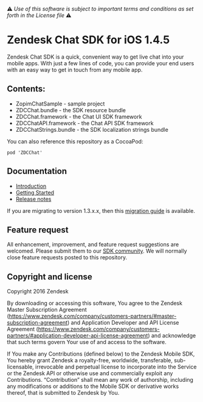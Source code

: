 :warning: *Use of this software is subject to important terms and conditions as set forth in the License file* :warning:

# Zendesk Chat SDK for iOS 1.4.5

Zendesk Chat SDK is a quick, convenient way to get live chat into your mobile apps. With just a few lines of code, you can provide your end users with an easy way to get in touch from any mobile app.

## Contents:

* ZopimChatSample - sample project
* ZDCChat.bundle - the SDK resource bundle
* ZDCChat.framework - the Chat UI SDK framework
* ZDCChatAPI.framework - the Chat API SDK framework
* ZDCChatStrings.bundle - the SDK localization strings bundle

You can also reference this repository as a CocoaPod:


````
pod 'ZDCChat'
````

## Documentation

* [Introduction](https://developer.zendesk.com/embeddables/docs/ios-chat-sdk/introduction)
* [Getting Started](https://developer.zendesk.com/embeddables/docs/ios-chat-sdk/chat)
* [Release notes](https://developer.zendesk.com/embeddables/docs/ios-chat-sdk/releasenotes)

If you are migrating to version 1.3.x.x, then this [migration guide](https://developer.zendesk.com/embeddables/docs/ios-chat-sdk/migration) is available.

## Feature request

All enhancement, improvement, and feature request suggestions are welcomed. Please submit them to our [SDK community](https://support.zendesk.com/hc/en-us/community/topics/200488257-Zendesk-SDKs). We will normally close feature requests posted to this repository.

## Copyright and license

Copyright 2016 Zendesk

By downloading or accessing this software, You agree to the Zendesk Master Subscription Agreement (https://www.zendesk.com/company/customers-partners/#master-subscription-agreement) and Application Developer and API License Agreement (https://www.zendesk.com/company/customers-partners/#application-developer-api-license-agreement) and acknowledge that such terms govern Your use of and access to the software.

If You make any Contributions (defined below) to the Zendesk Mobile SDK,
You hereby grant Zendesk a royalty-free, worldwide, transferable, sub-licensable,
irrevocable and perpetual license to incorporate into the Service or the Zendesk API
or otherwise use and commercially exploit any Contributions. “Contribution” shall mean
any work of authorship, including any modifications or additions to the Mobile SDK
or derivative works thereof, that is submitted to Zendesk by You.
